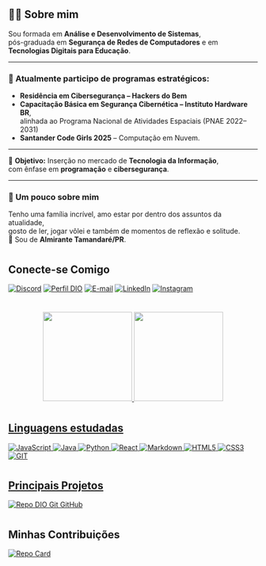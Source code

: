 ## 👩‍💻 Sobre mim

Sou formada em **Análise e Desenvolvimento de Sistemas**,  
pós-graduada em **Segurança de Redes de Computadores** e em  
**Tecnologias Digitais para Educação**.  

---

### 🚀 Atualmente participo de programas estratégicos:
- **Residência em Cibersegurança – Hackers do Bem**  
- **Capacitação Básica em Segurança Cibernética – Instituto Hardware BR**,  
  alinhada ao Programa Nacional de Atividades Espaciais (PNAE 2022–2031)  
- **Santander Code Girls 2025** – Computação em Nuvem.  

---

🎯 **Objetivo:** Inserção no mercado de **Tecnologia da Informação**,  
com ênfase em **programação** e **cibersegurança**.  

---

### 🌱 Um pouco sobre mim
Tenho uma família incrível, amo estar por dentro dos assuntos da atualidade,  
gosto de ler, jogar vôlei e também de momentos de reflexão e solitude.  
📍 Sou de **Almirante Tamandaré/PR**.  

#

## Conecte-se Comigo

[![Discord](https://img.shields.io/badge/Discord-7289DA?style=for-the-badge&logo=discord&logoColor=white)](https://discord.gg/elianecoelho)
[![Perfil DIO](https://img.shields.io/badge/-Perfil%20na%20DIO-30A3DC?style=for-the-badge)](https://web.dio.me/users/elianecoelho/)
[![E-mail](https://img.shields.io/badge/-Email-000?style=for-the-badge&logo=microsoft-outlook&logoColor=E94D5F)](mailto:ellianee@hotmail.com)
[![LinkedIn](https://img.shields.io/badge/-LinkedIn-%230077B5?style=for-the-badge&logo=linkedin&logoColor=white)](https://www.linkedin.com/in/eliane-coelho/)
[![Instagram](https://img.shields.io/badge/Instagram-fff?style=for-the-badge&logo=instagram)](https://www.instagram.com/elianecoelhooo/)  

#

<div align="center">
  <a href="https://github.com/elianecoelho">
  <img height="180em" src="https://github-readme-stats.vercel.app/api?username=elianecoelho&show_icons=true&theme=tokyonight&include_all_commits=true&count_private=true"/>
  <img height="180em" src="https://github-readme-stats.vercel.app/api/top-langs/?username=elianecoelho&layout=compact&langs_count=7&theme=tokyonight"/>
</div>

#
## Linguagens estudadas

![JavaScript](https://img.shields.io/badge/JavaScript-000?style=for-the-badge&logo=javascript) ![Java](https://img.shields.io/badge/Java-000?style=for-the-badge&logo=java) ![Python](https://img.shields.io/badge/Python-000?style=for-the-badge&logo=python)  ![React](https://img.shields.io/badge/React-000?style=for-the-badge&logo=react) ![Markdown](https://img.shields.io/badge/Markdown-000?style=for-the-badge&logo=markdown) ![HTML5](https://img.shields.io/badge/HTML5-000?style=for-the-badge&logo=html5) ![CSS3](https://img.shields.io/badge/CSS3-000?style=for-the-badge&logo=css3&logoColor=264CE4)  ![GIT](https://img.shields.io/badge/GIT-000?style=for-the-badge&logo=git&logoColor=264CE4)

#

## Principais Projetos
[![Repo DIO Git GitHub](https://github-readme-stats.vercel.app/api/pin/?username=elidianaandrade&repo=dio-lab-open-source&bg_color=000&border_color=30A3DC&show_icons=true&icon_color=30A3DC&title_color=E94D5F&text_color=FFF)](https://github.com/elidianaandrade/dio-lab-open-source)

    
#

## Minhas Contribuições
[![Repo Card](https://github-readme-stats.vercel.app/api/pin/?username=83Rafa&repo=dio-lab-open-source&bg_color=000&border_color=30A3DC&show_icons=true&icon_color=30A3DC&title_color=E94D5F&text_color=FFF)](thhps://github.com/83Rafa/dio-lab-open-source)


